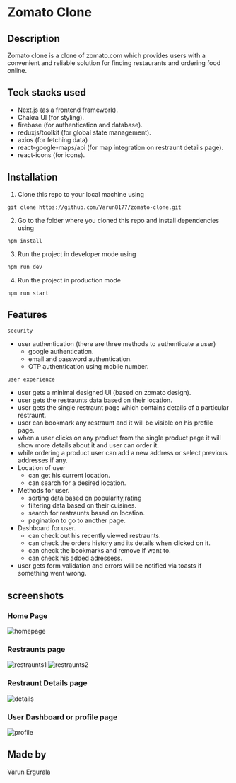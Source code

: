 # Zomato Clone

## Description

Zomato clone is a clone of zomato.com which provides users with a convenient and reliable solution for finding restaurants and ordering food online.

## Teck stacks used

- Next.js (as a frontend framework).
- Chakra UI (for styling).
- firebase (for authentication and database).
- reduxjs/toolkit (for global state management).
- axios (for fetching data)
- react-google-maps/api (for map integration on restraunt details page).
- react-icons (for icons).

## Installation

1. Clone this repo to your local machine using 
```
git clone https://github.com/Varun8177/zomato-clone.git
```
2. Go to the folder where you cloned this repo and install dependencies using 
```
npm install
```

3. Run the project in developer mode using 
```
npm run dev
```
4. Run the project in production mode
```
npm run start
```

## Features

`security`

- user authentication (there are three methods to authenticate a user)
  - google authentication.
  - email and password authentication.
  - OTP authentication using mobile number.

`user experience`

- user gets a minimal designed UI (based on zomato design).
- user gets the restraunts data based on their location.
- user gets the single restraunt page which contains details of a particular restraunt.
- user can bookmark any restraunt and it will be visible on his profile page.
- when a user clicks on any product from the single product page it will show more details about it and user can order it.
- while ordering a product user can add a new address or select previous addresses if any.
- Location of user
  - can get his current location.
  - can search for a desired location.
- Methods for user.
  - sorting data based on popularity,rating
  - filtering data based on their cuisines.
  - search for restraunts based on location.
  - pagination to go to another page.
- Dashboard for user.
  - can check out his recently viewed restraunts.
  - can check the orders history and its details when clicked on it.
  - can check the bookmarks and remove if want to.
  - can check his added adressess.
- user gets form validation and errors will be notified via toasts if something went wrong.

## screenshots

### Home Page

![homepage](https://github.com/Varun8177/zomato-clone/assets/112754116/8d9a8cb0-5cf5-4435-b38f-a79f66d6f60b)

### Restraunts page

![restraunts1](https://github.com/Varun8177/zomato-clone/assets/112754116/42ea0c12-4b72-454e-bf15-ea90e5ff867f)
![restraunts2](https://github.com/Varun8177/zomato-clone/assets/112754116/cdc87e7d-413e-4358-8738-e1790fa9ba27)

### Restraunt Details page

![details](https://github.com/Varun8177/zomato-clone/assets/112754116/beac6fd9-7f69-4868-85f5-aa8231c0ebd3)

### User Dashboard or profile page

![profile](https://github.com/Varun8177/zomato-clone/assets/112754116/f3cb3c97-1760-478e-a8e5-af1e80755245)

## Made by

Varun Ergurala
